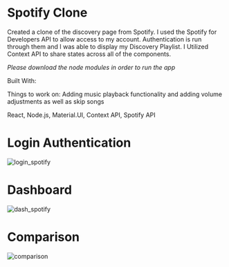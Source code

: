 # Spotify Clone
Created a clone of the discovery page from Spotify. I used the Spotify for Developers API to allow access to my account. Authentication is run through them and I was able to display my Discovery Playlist. I Utilized Context API to share states across all of the components.

*Please download the node modules in order to run the app*

Built With: 

Things to work on:
Adding music playback functionality and adding volume adjustments as well as skip songs

React, Node.js, Material.UI, Context API, Spotify API

# Login Authentication </br>
![login_spotify](https://user-images.githubusercontent.com/96930354/197683240-719d9c52-7948-4b3a-b9a9-7830fb913038.gif)
# Dashboard </br>
![dash_spotify](https://user-images.githubusercontent.com/96930354/197683505-6154a0f0-1b8a-4893-877f-f21bedcf2bfb.gif)
# Comparison  </br>
![comparison](https://user-images.githubusercontent.com/96930354/197683273-f96bbf1c-4fa9-472d-9aff-d23a746eeb73.gif)


